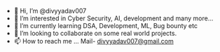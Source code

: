 - 👋 Hi, I’m @divyyadav007
- 👀 I’m interested in Cyber Security, AI, development and many more...
- 🌱 I’m currently learning DSA, Development, ML, Bug bounty etc
- 💞️ I’m looking to collaborate on some real world projects.
- 📫 How to reach me ... Mail- divyyadav007@gmail.com
  

<!---
divyyadav007/divyyadav007 is a ✨ special ✨ repository because its `README.md` (this file) appears on your GitHub profile.
You can click the Preview link to take a look at your changes.
--->

